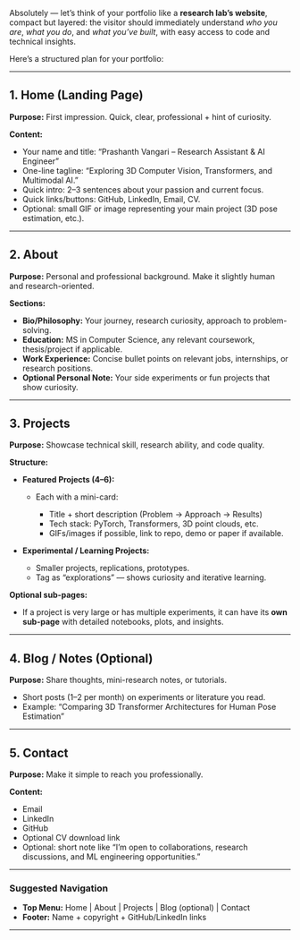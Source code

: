 Absolutely — let’s think of your portfolio like a **research lab’s website**, compact but layered: the visitor should immediately understand _who you are_, _what you do_, and _what you’ve built_, with easy access to code and technical insights.

Here’s a structured plan for your portfolio:

---

## **1. Home (Landing Page)**

**Purpose:** First impression. Quick, clear, professional + hint of curiosity.

**Content:**

- Your name and title: “Prashanth Vangari – Research Assistant & AI Engineer”
- One-line tagline: “Exploring 3D Computer Vision, Transformers, and Multimodal AI.”
- Quick intro: 2–3 sentences about your passion and current focus.
- Quick links/buttons: GitHub, LinkedIn, Email, CV.
- Optional: small GIF or image representing your main project (3D pose estimation, etc.).

---

## **2. About**

**Purpose:** Personal and professional background. Make it slightly human and research-oriented.

**Sections:**

- **Bio/Philosophy:** Your journey, research curiosity, approach to problem-solving.
- **Education:** MS in Computer Science, any relevant coursework, thesis/project if applicable.
- **Work Experience:** Concise bullet points on relevant jobs, internships, or research positions.
- **Optional Personal Note:** Your side experiments or fun projects that show curiosity.

---

## **3. Projects**

**Purpose:** Showcase technical skill, research ability, and code quality.

**Structure:**

- **Featured Projects (4–6):**

  - Each with a mini-card:

    - Title + short description (Problem → Approach → Results)
    - Tech stack: PyTorch, Transformers, 3D point clouds, etc.
    - GIFs/images if possible, link to repo, demo or paper if available.

- **Experimental / Learning Projects:**

  - Smaller projects, replications, prototypes.
  - Tag as “explorations” — shows curiosity and iterative learning.

**Optional sub-pages:**

- If a project is very large or has multiple experiments, it can have its **own sub-page** with detailed notebooks, plots, and insights.

---

## **4. Blog / Notes (Optional)**

**Purpose:** Share thoughts, mini-research notes, or tutorials.

- Short posts (1–2 per month) on experiments or literature you read.
- Example: “Comparing 3D Transformer Architectures for Human Pose Estimation”

---

## **5. Contact**

**Purpose:** Make it simple to reach you professionally.

**Content:**

- Email
- LinkedIn
- GitHub
- Optional CV download link
- Optional: short note like “I’m open to collaborations, research discussions, and ML engineering opportunities.”

---

### **Suggested Navigation**

- **Top Menu:** Home | About | Projects | Blog (optional) | Contact
- **Footer:** Name + copyright + GitHub/LinkedIn links

---
